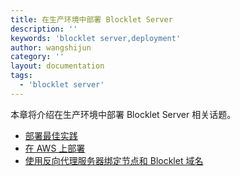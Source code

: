 ```yaml
---
title: 在生产环境中部署 Blocklet Server
description: ''
keywords: 'blocklet server,deployment'
author: wangshijun
category: ''
layout: documentation
tags:
  - 'blocklet server'
---
```


本章将介绍在生产环境中部署 Blocklet Server 相关话题。

- [部署最佳实践](./best-practice)
- [在 AWS 上部署](./from-aws-ami)
- [使用反向代理服务器绑定节点和 Blocklet 域名](./behind-reverse-proxy)
